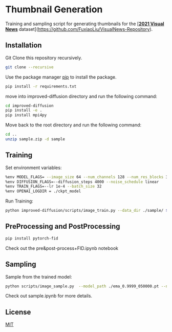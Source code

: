 # Thumbnail Generation

Training and sampling script for generating thumbnails for the [**[2021 Visual News](https://github.com/FuxiaoLiu/VisualNews-Repository)** dataset](https://github.com/FuxiaoLiu/VisualNews-Repository).

## Installation

Git Clone this repository recursively.

```bash
git clone --recursive
```

Use the package manager [pip](https://pip.pypa.io/en/stable/) to install the package.

```bash
pip install -r requirements.txt
```
move into improved-diffusion directory and run the following command:
```bash
cd improved-diffusion
pip install -e .
pip install mpi4py


```
Move back to the root directory and run the following command:
```bash
cd ..
unzip sample.zip -d sample
```


## Training
Set environment variables:
```bash
%env MODEL_FLAGS= --image_size 64 --num_channels 128 --num_res_blocks 3
%env DIFFUSION_FLAGS=--diffusion_steps 4000 --noise_schedule linear
%env TRAIN_FLAGS=--lr 1e-4 --batch_size 32
%env OPENAI_LOGDIR = ./ckpt_model

```
Run Training:
```bash
python improved-diffusion/scripts/image_train.py --data_dir ./sample/ $MODEL_FLAGS $DIFFUSION_FLAGS $TRAIN_FLAGS
```

## PreProcessing and PostProcessing
```bash
pip install pytorch-fid 
```
Check out the pre&post-process+FID.ipynb notebook

## Sampling
Sample from the trained model:
```bash
python scripts/image_sample.py  --model_path ./ema_0.9999_050000.pt --num_samples 128 $MODEL_FLAGS $DIFFUSION_FLAGS
```

Check out sample.ipynb for more details.


## License
[MIT](https://choosealicense.com/licenses/mit/)
